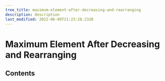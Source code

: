 ```yaml
---
tree_title: maximum-element-after-decreasing-and-rearranging
description: description
last_modified: 2022-06-09T21:23:28.2328
---
```


# Maximum Element After Decreasing and Rearranging

## Contents
